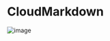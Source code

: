 # CloudMarkdown
![image](https://user-images.githubusercontent.com/29545778/160229797-d4d0f3c9-5c45-4f5a-bec6-fb5495241ec4.png)
